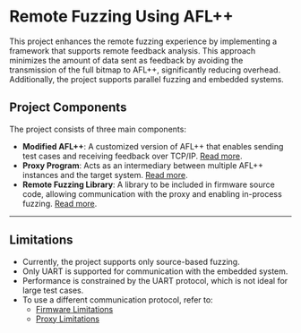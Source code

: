 # Remote Fuzzing Using AFL++

This project enhances the remote fuzzing experience by implementing a framework that supports remote feedback analysis. This approach minimizes the amount of data sent as feedback by avoiding the transmission of the full bitmap to AFL++, significantly reducing overhead. Additionally, the project supports parallel fuzzing and embedded systems.

## Project Components
The project consists of three main components:

- **Modified AFL++**: A customized version of AFL++ that enables sending test cases and receiving feedback over TCP/IP. [Read more](AFL++/README.md).
- **Proxy Program**: Acts as an intermediary between multiple AFL++ instances and the target system. [Read more](Proxy/README.md).
- **Remote Fuzzing Library**: A library to be included in firmware source code, allowing communication with the proxy and enabling in-process fuzzing. [Read more](EmbeddedSystem/README.md).

---

## Limitations
- Currently, the project supports only source-based fuzzing.
- Only UART is supported for communication with the embedded system.
- Performance is constrained by the UART protocol, which is not ideal for large test cases.
- To use a different communication protocol, refer to:
  - [Firmware Limitations](EmbeddedSystem/README.md#limitations)
  - [Proxy Limitations](Proxy/README.md#limitations)


